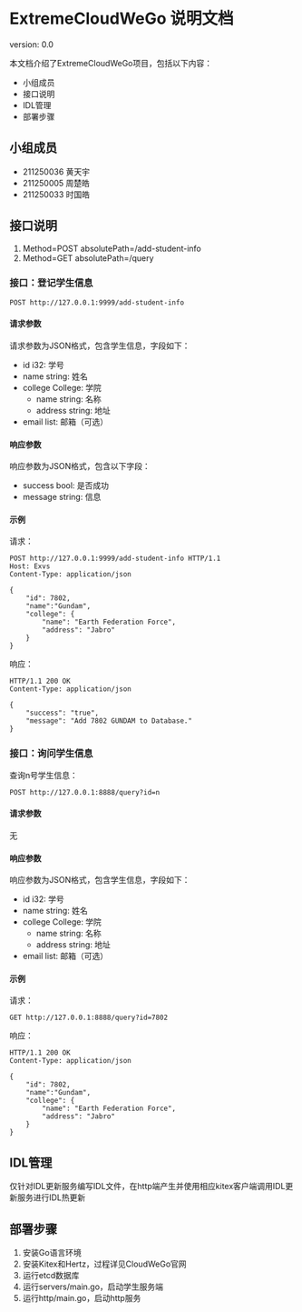 # ExtremeCloudWeGo 说明文档

version: 0.0

本文档介绍了ExtremeCloudWeGo项目，包括以下内容：

- 小组成员
- 接口说明
- IDL管理
- 部署步骤

## 小组成员
- 211250036 黄天宇
- 211250005 周楚皓
- 211250033 时国皓

## 接口说明
1. Method=POST   absolutePath=/add-student-info
2. Method=GET    absolutePath=/query

### 接口：登记学生信息

```
POST http://127.0.0.1:9999/add-student-info
```

#### 请求参数

请求参数为JSON格式，包含学生信息，字段如下：

- id i32: 学号
- name string: 姓名
- college College: 学院
  - name string: 名称
  - address string: 地址
- email list<string>: 邮箱（可选）

#### 响应参数

响应参数为JSON格式，包含以下字段：

- success bool: 是否成功
- message string: 信息

#### 示例

请求：

```
POST http://127.0.0.1:9999/add-student-info HTTP/1.1
Host: Exvs
Content-Type: application/json

{
    "id": 7802, 
    "name":"Gundam", 
    "college": {
        "name": "Earth Federation Force", 
        "address": "Jabro"
    }
}
```

响应：

```
HTTP/1.1 200 OK
Content-Type: application/json

{
    "success": "true",
    "message": "Add 7802 GUNDAM to Database."
}
```

### 接口：询问学生信息

查询n号学生信息：
```http request
POST http://127.0.0.1:8888/query?id=n
```

#### 请求参数

无

#### 响应参数

响应参数为JSON格式，包含学生信息，字段如下：

- id i32: 学号
- name string: 姓名
- college College: 学院
    - name string: 名称
    - address string: 地址
- email list<string>: 邮箱（可选）

#### 示例

请求：
```http request
GET http://127.0.0.1:8888/query?id=7802
```

响应：
```http request
HTTP/1.1 200 OK
Content-Type: application/json

{
    "id": 7802, 
    "name":"Gundam", 
    "college": {
        "name": "Earth Federation Force", 
        "address": "Jabro"
    }
}
```

## IDL管理

仅针对IDL更新服务编写IDL文件，在http端产生并使用相应kitex客户端调用IDL更新服务进行IDL热更新

## 部署步骤

1. 安装Go语言环境
2. 安装Kitex和Hertz，过程详见CloudWeGo官网
3. 运行etcd数据库
4. 运行servers/main.go，启动学生服务端
5. 运行http/main.go，启动http服务
